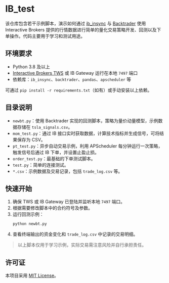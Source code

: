 # IB_test

该仓库包含若干示例脚本，演示如何通过 [ib_insync](https://github.com/erdewit/ib_insync) 与 [Backtrader](https://www.backtrader.com/) 使用 Interactive Brokers 提供的行情数据进行简单的量化交易策略开发、回测以及下单操作。代码主要用于学习和测试用途。

## 环境要求

- Python 3.8 及以上
- [Interactive Brokers TWS](https://www.interactivebrokers.com/) 或 IB Gateway 运行在本地 `7497` 端口
- 依赖库：`ib_insync`、`backtrader`、`pandas`、`apscheduler` 等

可通过 `pip install -r requirements.txt`（如有）或手动安装以上依赖。

## 目录说明

- `newbt.py`：使用 Backtrader 实现的回测脚本，策略为量价动量模型，示例数据存储在 `tsla_signals.csv`。
- `mom_test.py`：通过 IB 接口实时获取数据，计算技术指标并生成信号，可将结果保存为 CSV。
- `pt_test.py`：异步自动交易示例，利用 APScheduler 每分钟运行一次策略，触发信号后通过 IB 下单，并设置止盈止损。
- `order_test.py`：最基础的下单测试脚本。
- `test.py`：简单的连接测试。
- `*.csv`：示例数据及交易记录，包括 `trade_log.csv` 等。

## 快速开始

1. 确保 TWS 或 IB Gateway 已登陆并监听本地 `7497` 端口。
2. 根据需要修改脚本中的合约符号及参数。
3. 运行回测示例：
   ```bash
   python newbt.py
   ```
4. 查看终端输出的资金变化和 `trade_log.csv` 中记录的交易明细。

> 以上脚本仅用于学习示例，实际交易需注意风险并自行承担责任。

## 许可证

本项目采用 [MIT License](LICENSE)。
